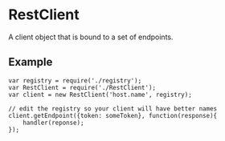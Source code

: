 # RestClient
A client object that is bound to a set of endpoints.

## Example
```
var registry = require('./registry');
var RestClient = require('./RestClient');
var client = new RestClient('host.name', registry);

// edit the registry so your client will have better names
client.getEndpoint({token: someToken}, function(response){
	handler(reponse);
});
```
